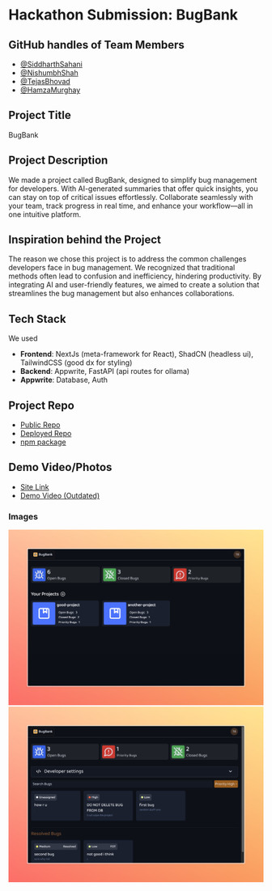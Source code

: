 # Hackathon Submission: BugBank

## GitHub handles of Team Members
- [@SiddharthSahani](https://github.com/SiddharthSahani)
- [@NishumbhShah](https://github.com/nisooom)
- [@TejasBhovad](https://github.com/TejasBhovad)
- [@HamzaMurghay](https://github.com/HamzaMurghay)

## Project Title
BugBank

## Project Description
We made a project called BugBank, designed to simplify bug management for developers. With AI-generated summaries that offer quick insights, you can stay on top of critical issues effortlessly. Collaborate seamlessly with your team, track progress in real time, and enhance your workflow—all in one intuitive platform.

## Inspiration behind the Project
The reason we chose this project is to address the common challenges developers face in bug management. We recognized that traditional methods often lead to confusion and inefficiency, hindering productivity. By integrating AI and user-friendly features, we aimed to create a solution that streamlines the bug management but also enhances collaborations.

## Tech Stack
We used
- **Frontend**: NextJs (meta-framework for React), ShadCN (headless ui), TailwindCSS (good dx for styling)
- **Backend**: Appwrite, FastAPI (api routes for ollama)
- **Appwrite**: Database, Auth

## Project Repo
- [Public Repo](https://github.com/erga-labs/bug-bank)
- [Deployed Repo](https://github.com/nisooom/bug-bank)
- [npm package](https://github.com/TejasBhovad/bugbank-package)

## Demo Video/Photos
- [Site Link](https://bugbank.vercel.app)
- [Demo Video (Outdated)](https://www.youtube.com/watch?v=f_mSsfRukG0)

### Images
![Demo Image - 1](https://raw.githubusercontent.com/erga-labs/bug-bank/refs/heads/main/github/bb_3.jpeg)
![Demo Image - 2](https://raw.githubusercontent.com/erga-labs/bug-bank/refs/heads/main/github/bb_2.jpeg)
